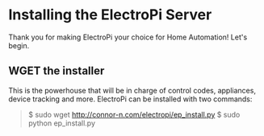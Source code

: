 Installing the ElectroPi Server
===============================

Thank you for making ElectroPi your choice for Home Automation! Let's begin.

WGET the installer
----------------------

This is the powerhouse that will be in charge of control codes, appliances, device tracking and more. ElectroPi can be installed with two commands:

> $ sudo wget http://connor-n.com/electropi/ep_install.py
> $ sudo python ep_install.py
